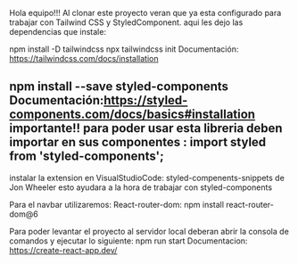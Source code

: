 Hola equipo!!!
Al clonar este proyecto veran que ya esta configurado para trabajar con Tailwind CSS y StyledComponent.
aqui les dejo las dependencias que instale:

npm install -D tailwindcss
npx tailwindcss init
Documentación: https://tailwindcss.com/docs/installation

npm install --save styled-components
Documentación:https://styled-components.com/docs/basics#installation
importante!!
para poder usar esta libreria deben importar en sus componentes :
import styled from 'styled-components';
--------------------------
instalar la extension en VisualStudioCode: styled-compenents-snippets de Jon Wheeler
esto ayudara a la hora de trabajar con styled-components

Para el navbar utilizaremos:
React-router-dom:
npm install react-router-dom@6

Para poder levantar el proyecto al servidor local deberan abrir la consola de comandos y ejecutar lo siguiente: 
npm run start
Documentacion: https://create-react-app.dev/

